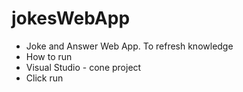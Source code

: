 # jokesWebApp

- Joke and Answer Web App. To refresh knowledge
- How to run
- Visual Studio - cone project 
- Click run

